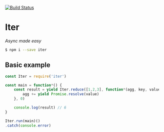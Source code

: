 [![Build Status](https://travis-ci.org/francoispqt/iter.svg?branch=master)](https://travis-ci.org/francoispqt/iter)
# Iter
*Async made easy*
```bash
$ npm i --save iter
```
## Basic example
```javascript
const Iter = require('iter')

const main = function*() {
    const result = yield Iter.reduce([1,2,3], function*(agg, key, value){
        agg += yield Promise.resolve(value)
    }, 0)

    console.log(result) // 6
}

Iter.run(main)()
.catch(console.error)
```